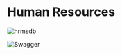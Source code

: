 # Human Resources

![hrmsdb](https://user-images.githubusercontent.com/5312972/119811141-6f60ad00-beef-11eb-9f64-60c601d7152e.PNG)


![Swagger](https://user-images.githubusercontent.com/5312972/119811075-5e17a080-beef-11eb-9ff4-23a28646a0db.PNG)
